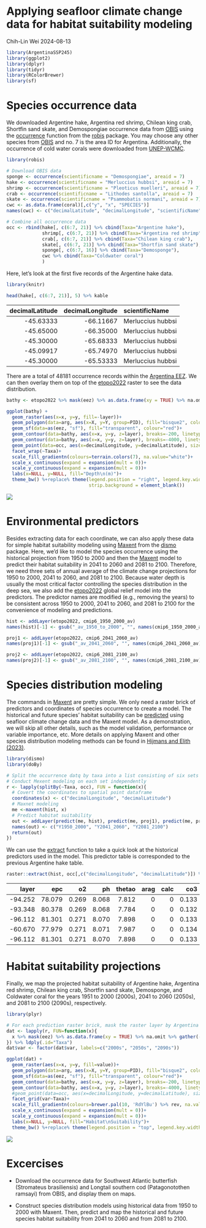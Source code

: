 Applying seafloor climate change data for habitat suitability modeling
================
Chih-Lin Wei
2024-08-13

``` r
library(ArgentinaSSP245)
library(ggplot2)
library(dplyr)
library(tidyr)
library(RColorBrewer)
library(sf)
```

# Species occurrence data

We downloaded Argentine hake, Argentina red shrimp, Chilean king crab,
Shortfin sand skate, and Demospongiae occurrence data from
[OBIS](https://obis.org/area/7) using the
[occurrence](https://www.rdocumentation.org/packages/robis/versions/2.11.3/topics/occurrence)
function from the
[robis](https://www.rdocumentation.org/packages/robis/versions/2.11.3)
package. You may choose any other species from
[OBIS](https://obis.org/area/7) and no. 7 is the area ID for Argentina.
Additionally, the occurrence of cold water corals were downloaded from
[UNEP-WCMC](https://data.unep-wcmc.org/datasets/3).

``` r
library(robis)

# Download OBIS data
sponge <- occurrence(scientificname = "Demospongiae", areaid = 7)
hake <- occurrence(scientificname = "Merluccius hubbsi", areaid = 7)
shrimp <- occurrence(scientificname = "Pleoticus muelleri", areaid = 7)
crab <- occurrence(scientificname = "Lithodes santolla", areaid = 7)
skate <- occurrence(scientificname = "Psammobatis normani", areaid = 7)
cwc <- as.data.frame(coral)[,c("y", "x", "SPECIES")]
names(cwc) <- c("decimalLatitude", "decimalLongitude", "scientificName")

# Combine all occurrence data
occ <- rbind(hake[, c(6:7, 21)] %>% cbind(Taxa="Argentine hake"), 
             shrimp[, c(6:7, 21)] %>% cbind(Taxa="Argentina red shrimp"), 
             crab[, c(6:7, 21)] %>% cbind(Taxa="Chilean king crab"), 
             skate[, c(6:7, 21)] %>% cbind(Taxa="Shortfin sand skate"), 
             sponge[, c(6:7, 16)] %>% cbind(Taxa="Demosponge"), 
             cwc %>% cbind(Taxa="Coldwater coral")
             )
```

Here, let’s look at the first five records of the Argentine hake data.

``` r
library(knitr)

head(hake[, c(6:7, 21)], 5) %>% kable
```

| decimalLatitude | decimalLongitude | scientificName    |
|----------------:|-----------------:|:------------------|
|       -45.63333 |        -66.11667 | Merluccius hubbsi |
|       -45.65000 |        -66.35000 | Merluccius hubbsi |
|       -45.30000 |        -65.68333 | Merluccius hubbsi |
|       -45.09917 |        -65.74970 | Merluccius hubbsi |
|       -45.30000 |        -65.53333 | Merluccius hubbsi |

There are a total of 48181 occurrence records within the [Argentina
EEZ](https://marineregions.org/gazetteer.php?p=details&id=8466). We can
then overlay them on top of the
[etopo2022](https://www.ncei.noaa.gov/products/etopo-global-relief-model)
raster to see the data distribution.

``` r
bathy <- etopo2022 %>% mask(eez) %>% as.data.frame(xy = TRUE) %>% na.omit

ggplot(bathy) +
  geom_raster(aes(x=x, y=y, fill=-layer))+
  geom_polygon(data=arg, aes(x=X, y=Y, group=PID), fill="bisque2", colour="transparent")+
  geom_sf(data=as(eez, "sf"), fill="transparent", colour="red")+
  geom_contour(data=bathy, aes(x=x, y=y, z=layer), breaks=-200, linetype=2, colour="gray50")+
  geom_contour(data=bathy, aes(x=x, y=y, z=layer), breaks=-4000, linetype=1, colour="gray50")+
  geom_point(data=occ, aes(x=decimalLongitude, y=decimalLatitude), size=0.5)+
  facet_wrap(~Taxa)+
  scale_fill_gradientn(colours=terrain.colors(7), na.value="white")+
  scale_x_continuous(expand = expansion(mult = 0))+
  scale_y_continuous(expand = expansion(mult = 0))+
  labs(x=NULL, y=NULL, fill="Depth\n(m)")+
  theme_bw() %+replace% theme(legend.position = "right", legend.key.width =  unit(0.5, 'cm'),
                              strip.background = element_blank())
```

![](tute3_files/figure-gfm/unnamed-chunk-4-1.png)<!-- -->

# Environmental predictors

Besides extracting data for each coordinate, we can also apply these
data for simple habitat suitability modeling using
[Maxent](https://www.rdocumentation.org/packages/dismo/versions/1.3-14/topics/maxent)
from the
[dismo](https://www.rdocumentation.org/packages/dismo/versions/1.3-14)
package. Here, we’d like to model the species occurrence using the
historical projection from 1950 to 2000 and then the
[Maxent](https://www.rdocumentation.org/packages/dismo/versions/1.3-14/topics/maxent)
model to predict their habitat suitability in 2041 to 2060 and 2081 to
2100. Therefore, we need three sets of annual average of the climate
change projections for 1950 to 2000, 2041 to 2060, and 2081 to 2100.
Because water depth is usually the most critical factor controlling the
species distribution in the deep sea, we also add the
[etopo2022](https://www.ncei.noaa.gov/products/etopo-global-relief-model)
global relief model into the predictors. The predictor names are
modified (e.g., removing the years) to be consistent across 1950 to
2000, 2041 to 2060, and 2081 to 2100 for the convenience of modeling and
predictions.

``` r
hist <- addLayer(etopo2022, cmip6_1950_2000_av)
names(hist)[-1] <- gsub("_av_1950_to_2000", "", names(cmip6_1950_2000_av))

proj1 <- addLayer(etopo2022, cmip6_2041_2060_av)
names(proj1)[-1] <- gsub("_av_2041_2060", "", names(cmip6_2041_2060_av))

proj2 <- addLayer(etopo2022, cmip6_2081_2100_av)
names(proj2)[-1] <- gsub("_av_2081_2100", "", names(cmip6_2081_2100_av))
```

# Species distribution modeling

The commands in
[Maxent](https://www.rdocumentation.org/packages/dismo/versions/1.3-14/topics/maxent)
are pretty simple. We only need a raster brick of predictors and
coordinates of species occurrence to create a model. The historical and
future species’ habitat suitability can be
[predicted](https://www.rdocumentation.org/packages/dismo/versions/1.3-14/topics/predict)
using seafloor climate change data and the Maxent model. As a
demonstration, we will skip all other details, such as the model
validation, performance or variable importance, etc. More details on
applying Maxent and other species distribution modeling methods can be
found in [Hijmans and Elith
(2023)](https://rspatial.org/raster/sdm/raster_SDM.pdf).

``` r
library(dismo)
library(doBy)

# Split the occurrence datq by taxa into a list consisting of six sets of occurrence coordinates
# Conduct Mexent modeling on each set independently
r <- lapply(splitBy(~Taxa, occ), FUN = function(x){
  # Covert the coordinates to spatial point dataframe
  coordinates(x) <- c("decimalLongitude", "decimalLatitude")
  # Maxnet modeling
  me <-maxent(hist, x)
  # Predict habitat suitability
  out <- addLayer(predict(me, hist), predict(me, proj1), predict(me, proj2))
  names(out) <- c("Y1950_2000", "Y2041_2060", "Y2081_2100")
  return(out)
})
```

We can use the
[extract](https://www.rdocumentation.org/packages/raster/versions/3.6-23/topics/extract)
function to take a quick look at the historical predictors used in the
model. This predictor table is corresponded to the previous Argentine
hake table.

``` r
raster::extract(hist, occ[,c("decimalLongitude", "decimalLatitude")]) %>% head(5) %>% kable(digits=3)
```

|   layer |    epc |    o2 |    ph | thetao | arag | calc |   co3 | co3satarag | co3satcalc | aragsat | calcsat |
|--------:|-------:|------:|------:|-------:|-----:|-----:|------:|-----------:|-----------:|--------:|--------:|
| -94.252 | 78.079 | 0.269 | 8.068 |  7.812 |    0 |    0 | 0.133 |      0.069 |      0.043 |   2.280 |   3.088 |
| -93.348 | 80.378 | 0.269 | 8.068 |  7.784 |    0 |    0 | 0.132 |      0.069 |      0.043 |   2.270 |   3.085 |
| -96.112 | 81.301 | 0.271 | 8.070 |  7.898 |    0 |    0 | 0.133 |      0.069 |      0.043 |   2.271 |   3.107 |
| -60.670 | 77.979 | 0.271 | 8.071 |  7.987 |    0 |    0 | 0.134 |      0.069 |      0.043 |   2.278 |   3.126 |
| -96.112 | 81.301 | 0.271 | 8.070 |  7.898 |    0 |    0 | 0.133 |      0.069 |      0.043 |   2.271 |   3.107 |

# Habitat suitability projections

Finally, we map the projected habitat suitability of Argentine hake,
Argentina red shrimp, Chilean king crab, Shortfin sand skate,
Demosponge, and Coldwater coral for the years 1951 to 2000 (2000s), 2041
to 2060 (2050s), and 2081 to 2100 (2090s), respectively.

``` r
library(plyr)

# For each prediction raster brick, mask the raster layer by Argentina EEZ, convert the prediction raster into data frame, and then stack the data frame for ggplot
dat <- lapply(r, FUN=function(x){
  x %>% mask(eez) %>% as.data.frame(xy = TRUE) %>% na.omit %>% gather(-x, -y, key = "var", value = "value")
}) %>% ldply(.id="Taxa")
dat$var <- factor(dat$var, labels=c("2000s", "2050s", "2090s"))

ggplot(dat) +
  geom_raster(aes(x=x, y=y, fill=value))+
  geom_polygon(data=arg, aes(x=X, y=Y, group=PID), fill="bisque2", colour="transparent")+
  geom_sf(data=as(eez, "sf"), fill="transparent", colour="red")+
  geom_contour(data=bathy, aes(x=x, y=y, z=layer), breaks=-200, linetype=2, colour="gray50")+
  geom_contour(data=bathy, aes(x=x, y=y, z=layer), breaks=-4000, linetype=1, colour="gray50")+
  #geom_point(data=occ, aes(x=decimalLongitude, y=decimalLatitude), size=0.2)+
  facet_grid(var~Taxa)+
  scale_fill_gradientn(colours=brewer.pal(10, 'RdYlBu') %>% rev, na.value="white")+
  scale_x_continuous(expand = expansion(mult = 0))+
  scale_y_continuous(expand = expansion(mult = 0))+
  labs(x=NULL, y=NULL, fill="Habitat\nSuitability")+
  theme_bw() %+replace% theme(legend.position = "top", legend.key.width =  unit(1, 'cm'))
```

![](tute3_files/figure-gfm/unnamed-chunk-8-1.png)<!-- -->

# Excercises

- Download the occurrence data for Southwest Atlantic butterfish
  (Stromateus brasiliensis) and Longtail southern cod (Patagonotothen
  ramsayi) from OBIS, and display them on maps.

- Construct species distribution models using historical data from 1950
  to 2000 with Maxent. Then, predict and map the historical and future
  species habitat suitability from 2041 to 2060 and from 2081 to 2100.

